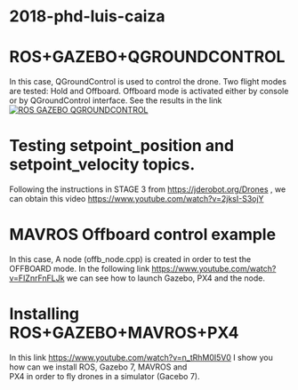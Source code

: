 # 2018-phd-luis-caiza
# ROS+GAZEBO+QGROUNDCONTROL
In this case, QGroundControl is used to control the drone. Two flight modes are tested: Hold and Offboard. Offboard mode is activated either by console or by QGroundControl interface. See the results in the link
[![ROS GAZEBO QGROUNDCONTROL](https://img.youtube.com/vi/QP23CB4dT1Q&t=282s/0.jpg)](https://www.youtube.com/watch?v=QP23CB4dT1Q&t=282s "ROS GAZEBO QGROUNDCONTROL")
# Testing setpoint_position and setpoint_velocity topics.
Following the instructions in STAGE 3 from https://jderobot.org/Drones , we can obtain this video
https://www.youtube.com/watch?v=2jksI-S3ojY
# MAVROS Offboard control example
In this case, A node (offb_node.cpp) is created in order to test the OFFBOARD mode. In the following link 
https://www.youtube.com/watch?v=FIZnrFnFLJk
we can see how to launch Gazebo, PX4 and the node.
# Installing ROS+GAZEBO+MAVROS+PX4
In this link https://www.youtube.com/watch?v=n_tRhM0I5V0 I show you how can we install ROS, Gazebo 7, MAVROS and  
PX4 in order to fly drones in  a simulator (Gacebo 7).
